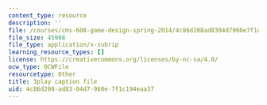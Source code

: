 ```yaml
---
content_type: resource
description: ''
file: /courses/cms-608-game-design-spring-2014/4c86d208ad8304d7960e7f1c194eaa37_1506656.srt
file_size: 45998
file_type: application/x-subrip
learning_resource_types: []
license: https://creativecommons.org/licenses/by-nc-sa/4.0/
ocw_type: OCWFile
resourcetype: Other
title: 3play caption file
uid: 4c86d208-ad83-04d7-960e-7f1c194eaa37
---
```

